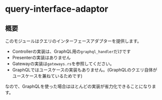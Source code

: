 # query-interface-adaptor

## 概要

このモジュールはクエリのインターフェースアダプターを提供します。

- Controllerの実装は、GraphQL用の`graphql_handler`だけです
- Presenterの実装はありません
- Gatewayの実装は`gateways.rs`を参照してください。
- GraphQLではユースケースの実装もありません。(GraphQLのクエリ自体がユースケースを兼ねているためです)

なので、GraphQLを使った場合はほとんどの実装が省力化できることになります。